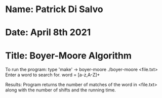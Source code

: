 # Name: Patrick Di Salvo
# Date: April 8th 2021
# Title: Boyer-Moore Algorithm


To run the program: 
    type 'make' -> boyer-moore
    ./boyer-moore <file.txt>
    Enter a word to search for. word = [a-z,A-Z]+

Results: 
    Program returns the number of matches of the word in <file.txt> along with the number of shifts and the running time.